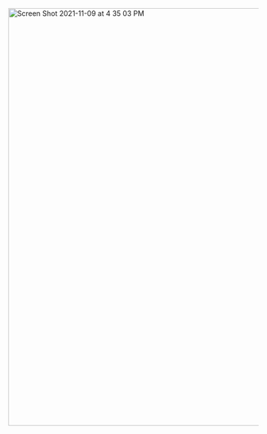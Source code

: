 <img width="842" alt="Screen Shot 2021-11-09 at 4 35 03 PM" src="https://user-images.githubusercontent.com/57234733/141028228-7d194172-ee4f-4cbb-956e-7365ff4751cf.png">
